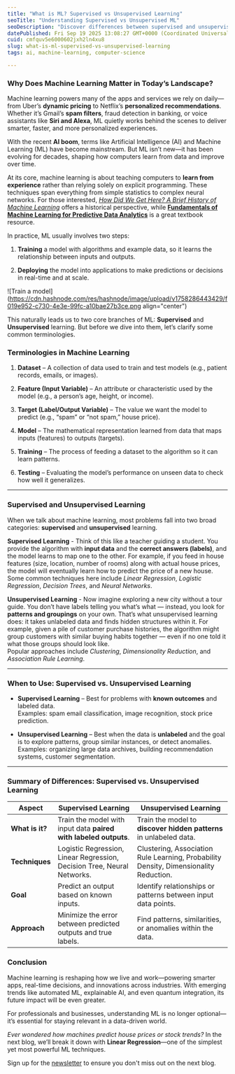 ```yaml
---
title: "What is ML? Supervised vs Unsupervised Learning"
seoTitle: "Understanding Supervised vs Unsupervised ML"
seoDescription: "Discover differences between supervised and unsupervised learning, and the importance of machine learning in today's tech-driven world"
datePublished: Fri Sep 19 2025 13:08:27 GMT+0000 (Coordinated Universal Time)
cuid: cmfquv5e6000602jxh2ln4xu8
slug: what-is-ml-supervised-vs-unsupervised-learning
tags: ai, machine-learning, computer-science

---
```


### Why Does Machine Learning Matter in Today’s Landscape?

Machine learning powers many of the apps and services we rely on daily—from Uber’s **dynamic pricing** to Netflix’s **personalized recommendations**. Whether it’s Gmail’s **spam filters**, fraud detection in banking, or voice assistants like **Siri and Alexa**, ML quietly works behind the scenes to deliver smarter, faster, and more personalized experiences.

With the recent **AI boom**, terms like Artificial Intelligence (AI) and Machine Learning (ML) have become mainstream. But ML isn’t new—it has been evolving for decades, shaping how computers learn from data and improve over time.

At its core, machine learning is about teaching computers to **learn from experience** rather than relying solely on explicit programming. These techniques span everything from simple statistics to complex neural networks. For those interested, [*How Did We Get Here? A Brief History of Machine Learning*](https://blog.bccresearch.com/brief-history-of-machine-learning?utm_source=chatgpt.com) offers a historical perspective, while [**Fundamentals of Machine Learning for Predictive Data Analytics**](https://machinelearningbook.com) is a great textbook resource.

In practice, ML usually involves two steps:

1. **Training** a model with algorithms and example data, so it learns the relationship between inputs and outputs.
    
2. **Deploying** the model into applications to make predictions or decisions in real-time and at scale.
    

![Train a model](https://cdn.hashnode.com/res/hashnode/image/upload/v1758286443429/f019e952-c730-4e3e-99fc-a10bae27b3ce.png align="center")

This naturally leads us to two core branches of ML: **Supervised** and **Unsupervised** learning. But before we dive into them, let’s clarify some common terminologies.

### Terminologies in Machine Learning

1. **Dataset** – A collection of data used to train and test models (e.g., patient records, emails, or images).
    
2. **Feature (Input Variable)** – An attribute or characteristic used by the model (e.g., a person’s age, height, or income).
    
3. **Target (Label/Output Variable)** – The value we want the model to predict (e.g., “spam” or “not spam,” house price).
    
4. **Model** – The mathematical representation learned from data that maps inputs (features) to outputs (targets).
    
5. **Training** – The process of feeding a dataset to the algorithm so it can learn patterns.
    
6. **Testing** – Evaluating the model’s performance on unseen data to check how well it generalizes.
    

---

### Supervised and Unsupervised Learning

When we talk about machine learning, most problems fall into two broad categories: **supervised** and **unsupervised** learning.

**Supervised Learning** - Think of this like a teacher guiding a student. You provide the algorithm with **input data** and the **correct answers (labels)**, and the model learns to map one to the other. For example, if you feed in house features (size, location, number of rooms) along with actual house prices, the model will eventually learn how to predict the price of a new house.  
Some common techniques here include *Linear Regression*, *Logistic Regression*, *Decision Trees*, and *Neural Networks*.

**Unsupervised Learning** - Now imagine exploring a new city without a tour guide. You don’t have labels telling you what’s what — instead, you look for **patterns and groupings** on your own. That’s what unsupervised learning does: it takes unlabeled data and finds hidden structures within it. For example, given a pile of customer purchase histories, the algorithm might group customers with similar buying habits together — even if no one told it what those groups should look like.  
Popular approaches include *Clustering*, *Dimensionality Reduction*, and *Association Rule Learning*.

---

### When to Use: Supervised vs. Unsupervised Learning

* **Supervised Learning** – Best for problems with **known outcomes** and labeled data.  
    Examples: spam email classification, image recognition, stock price prediction.
    
* **Unsupervised Learning** – Best when the data is **unlabeled** and the goal is to explore patterns, group similar instances, or detect anomalies.  
    Examples: organizing large data archives, building recommendation systems, customer segmentation.
    

---

### Summary of Differences: Supervised vs. Unsupervised Learning

| Aspect | Supervised Learning | Unsupervised Learning |
| --- | --- | --- |
| **What is it?** | Train the model with input data **paired with labeled outputs**. | Train the model to **discover hidden patterns** in unlabeled data. |
| **Techniques** | Logistic Regression, Linear Regression, Decision Tree, Neural Networks. | Clustering, Association Rule Learning, Probability Density, Dimensionality Reduction. |
| **Goal** | Predict an output based on known inputs. | Identify relationships or patterns between input data points. |
| **Approach** | Minimize the error between predicted outputs and true labels. | Find patterns, similarities, or anomalies within the data. |

### Conclusion

Machine learning is reshaping how we live and work—powering smarter apps, real-time decisions, and innovations across industries. With emerging trends like automated ML, explainable AI, and even quantum integration, its future impact will be even greater.

For professionals and businesses, understanding ML is no longer optional—it’s essential for staying relevant in a data-driven world.

*Ever wondered how machines predict house prices or stock trends?* In the next blog, we’ll break it down with **Linear Regression**—one of the simplest yet most powerful ML techniques.

Sign up for the [newsletter](https://blog.pvcodes.in/newsletter) to ensure you don't miss out on the next blog.